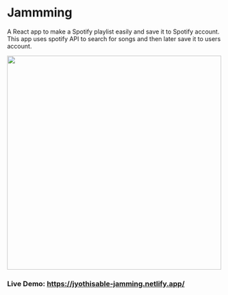 # Jammming
A React app to make a Spotify playlist easily and save it to Spotify account. This app uses spotify API to search for songs and then later save it to users account.

<img src='/src/assets/jammming.gif.gif' width= 500 />

### Live Demo: https://jyothisable-jamming.netlify.app/
